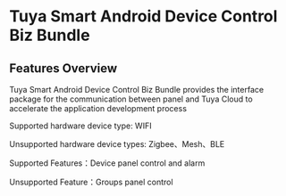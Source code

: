 # Tuya Smart Android Device Control Biz Bundle

## Features Overview

Tuya Smart Android Device Control Biz Bundle provides the interface package for the communication between panel and Tuya Cloud to accelerate the application development process

Supported hardware device type: WIFI 

Unsupported hardware device types: Zigbee、Mesh、BLE

Supported Features：Device panel control and alarm

Unsupported Feature：Groups panel control
